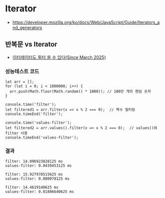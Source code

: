 # Iterator
- https://developer.mozilla.org/ko/docs/Web/JavaScript/Guide/Iterators_and_generators

## 반복문 vs Iterator
- [이터레이터도 필터 쓸 수 있다(Since March 2025)](https://developer.mozilla.org/ko/docs/Web/JavaScript/Reference/Global_Objects/Iterator/filter)

### 성능테스트 코드
```
let arr = [];
for (let i = 0; i < 1000000; i++) {
  arr.push(Math.floor(Math.random() * 1000)); // 100만 개의 랜덤 숫자
}

console.time('filter');
let filtered1 = arr.filter(x => x % 2 === 0);  // 짝수 필터링
console.timeEnd('filter');

console.time('values-filter');
let filtered2 = arr.values().filter(x => x % 2 === 0);  // values()와 filter 사용
console.timeEnd('values-filter');
```
### 결과
```
filter: 14.096923828125 ms
values-filter: 0.0439453125 ms

filter: 15.927978515625 ms
values-filter: 0.080078125 ms

filter: 14.4619140625 ms
values-filter: 0.01806640625 ms
```
